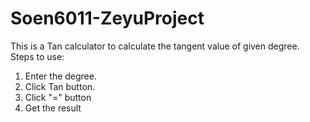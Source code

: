 # Soen6011-ZeyuProject
This is a Tan calculator to calculate the tangent value of given degree.
Steps to use:
  1. Enter the degree.
  2. Click Tan button.
  3. Click "=" button
  4. Get the result
